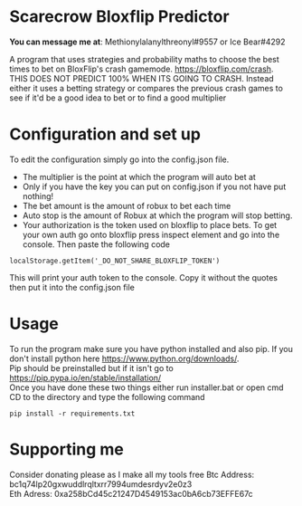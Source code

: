 # Scarecrow Bloxflip Predictor
**You can message me at**: Methionylalanylthreonyl#9557 or Ice Bear#4292

A program that uses strategies and probability maths to choose the best times to bet on BloxFlip's crash gamemode. https://bloxflip.com/crash. <br>
THIS DOES NOT PREDICT 100% WHEN ITS GOING TO CRASH. Instead either it uses a betting strategy or compares the previous crash games to see if it'd be a good idea to bet or to find a good multiplier  <br>

# Configuration and set up
To edit the configuration simply go into the config.json file. 
- The multiplier is the point at which the program will auto bet at 
- Only if you have the key you can put on config.json if you not have put nothing!
- The bet amount is the amount of robux to bet each time
- Auto stop is the amount of Robux at which the program will stop betting.
- Your authorization is the token used on bloxflip to place bets. To get your own auth go onto bloxflip press inspect element and go into the console. Then paste the following code
```
localStorage.getItem('_DO_NOT_SHARE_BLOXFLIP_TOKEN')
```
 This will print your auth token to the console. Copy it without the quotes then put it into the config.json file

# Usage
To run the program make sure you have python installed and also pip. If you don't install python here https://www.python.org/downloads/. <br>
Pip should be preinstalled but if it isn't go to  https://pip.pypa.io/en/stable/installation/ <br>
Once you have done these two things either run installer.bat or open cmd CD to the directory and type the following command
```
pip install -r requirements.txt
```
# Supporting me
Consider donating please as I make all my tools free 
Btc Address: bc1q74lp20gxwuddlrqltxrr7994umdesrdyv2e0z3 <br>
Eth Adress: 0xa258bCd45c21247D4549153ac0bA6cb73EFFE67c <br>
